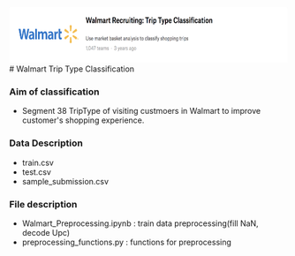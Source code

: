 <img src="image/title.png" alt="subject_image" width="800" height="100">
# Walmart Trip Type Classification

### Aim of classification
- Segment 38 TripType of visiting custmoers in Walmart to improve customer's shopping experience.

### Data Description
- train.csv
- test.csv
- sample_submission.csv


### File description
- Walmart_Preprocessing.ipynb : train data preprocessing(fill NaN, decode Upc)
- preprocessing_functions.py : functions for preprocessing
